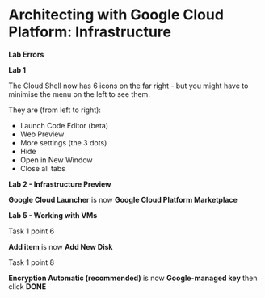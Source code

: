 # Architecting with Google Cloud Platform: Infrastructure

**Lab Errors**

**Lab 1**

The Cloud Shell now has 6 icons on the far right - but you might have to minimise the menu on the left to see them.

They are (from left to right):
*  Launch Code Editor (beta)
*  Web Preview
*  More settings (the 3 dots)
*  Hide
*  Open in New Window
*  Close all tabs
  
**Lab 2 - Infrastructure Preview**

**Google Cloud Launcher** is now **Google Cloud Platform Marketplace**

**Lab 5 - Working with VMs**

Task 1 point 6 

  **Add item** is now **Add New Disk**
  
Task 1 point 8

**Encryption Automatic (recommended)** is now **Google-managed key**  then click **DONE**

